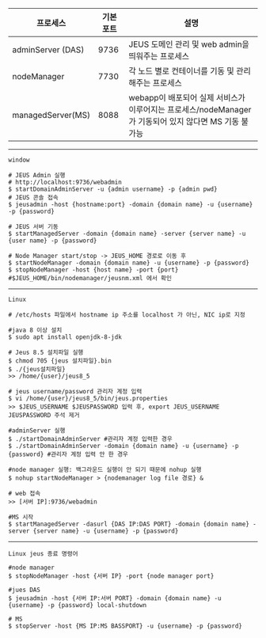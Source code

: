| 프로세스           | 기본 포트 | 설명                                                                 |   
|-------------------|-------|--------------------------------------------------------------------|
| adminServer (DAS) | 9736  | JEUS 도메인 관리 및 web admin을 띄워주는 프로세스                                |
| nodeManager       | 7730  | 각 노드 별로 컨테이너를 기동 및 관리해주는 프로세스                                     |
| managedServer(MS) | 8088  | webapp이 배포되어 실제 서비스가 이루어지는 프로세스/nodeManager가 기동되어 있지 않다면 MS 기동 불가능 |
---

`window`
```shell
# JEUS Admin 실행
# http://localhost:9736/webadmin
$ startDomainAdminServer -u {admin username} -p {admin pwd}
# JEUS 콘솔 접속
$ jeusadmin -host {hostname:port} -domain {domain name} -u {username} -p {password}

# JEUS 서버 기동
$ startManagedServer -domain {domain name} -server {server name} -u {user name} -p {password}

# Node Manager start/stop -> JEUS_HOME 경로로 이동 후
$ startNodeManager -domain {domain name} -u {username} -p {password}
$ stopNodeManager -host {host name} -port {port} #$JEUS_HOME/bin/nodemanager/jeusnm.xml 에서 확인
```
---
`Linux`
```shell
# /etc/hosts 파일에서 hostname ip 주소를 localhost 가 아닌, NIC ip로 지정

#java 8 이상 설치
$ sudo apt install openjdk-8-jdk

# Jeus 8.5 설치파일 실행
$ chmod 705 {jeus 설치파일}.bin
$ ./{jeus설치파일}
>> /home/{user}/jeus8_5

# jeus username/password 관리자 계정 입력
$ vi /home/{user}/jeus8_5/bin/jeus.properties
>> $JEUS_USERNAME $JEUSPASSWORD 입력 후, export JEUS_USERNAME JEUSPASSWORD 주석 제거

#adminServer 실행
$ ./startDomainAdminServer #관리자 계정 입력한 경우
$ ./startDomainAdminServer -domain {domain name} -u {username} -p {password} #관리자 계정 입력 안 한 경우

#node manager 실행: 백그라운드 실행이 안 되기 때문에 nohup 실행
$ nohup startNodeManager > {nodemanager log file 경로} &

# web 접속
>> [서버 IP]:9736/webadmin

#MS 시작
$ startManagedServer -dasurl {DAS IP:DAS PORT} -domain {domain name} -server {server name} -u {username} -p {password}
```
---
`Linux jeus 종료 명령어`
```shell
#node manager
$ stopNodeManager -host {서버 IP} -port {node manager port}

#jues DAS
$ jeusadmin -host {서버 IP:서버 PORT} -domain {domain name} -u {username} -p {password} local-shutdown

# MS
$ stopServer -host {MS IP:MS BASSPORT} -u {username} -p {password}
```
